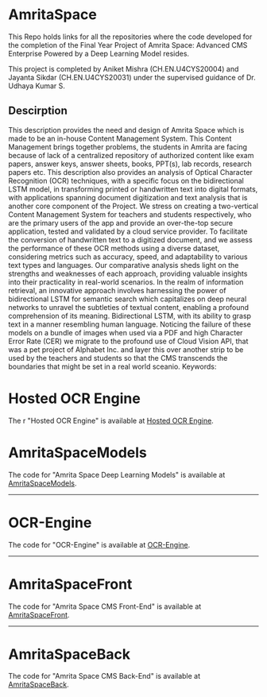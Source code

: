 # AmritaSpace

This Repo holds links for all the repositories where the code developed for the completion of the Final Year Project of Amrita Space: Advanced CMS Enterprise Powered by a Deep Learning Model resides.

This project is completed by Aniket Mishra (CH.EN.U4CYS20004) and Jayanta Sikdar (CH.EN.U4CYS20031) under the supervised guidance of Dr. Udhaya Kumar S.

## Descirption

This description provides the need
and design of Amrita Space which is made to be an in-house Content Management System. This
Content Management brings together problems, the students in Amrita are facing because of lack
of a centralized repository of authorized content like exam papers, answer keys, answer sheets,
books, PPT(s), lab records, research papers etc. This description also provides an analysis of Optical
Character Recognition (OCR) techniques, with a specific focus on the bidirectional LSTM model,
in transforming printed or handwritten text into digital formats, with applications spanning
document digitization and text analysis that is another core component of the Project.
We stress on creating a two-vertical Content Management System for teachers and students
respectively, who are the primary users of the app and provide an over-the-top secure application,
tested and validated by a cloud service provider. To facilitate the conversion of handwritten text
to a digitized document, and we assess the performance of these OCR methods using a diverse
dataset, considering metrics such as accuracy, speed, and adaptability to various text types and
languages. Our comparative analysis sheds light on the strengths and weaknesses of each
approach, providing valuable insights into their practicality in real-world scenarios.
In the realm of information retrieval, an innovative approach involves harnessing the power of
bidirectional LSTM for semantic search which capitalizes on deep neural networks to unravel the
subtleties of textual content, enabling a profound comprehension of its meaning. Bidirectional
LSTM, with its ability to grasp text in a manner resembling human language. Noticing the failure
of these models on a bundle of images when used via a PDF and high Character Error Rate (CER)
we migrate to the profound use of Cloud Vision API, that was a pet project of Alphabet Inc. and
layer this over another strip to be used by the teachers and students so that the CMS transcends
the boundaries that might be set in a real world sceanio.
Keywords:

# Hosted OCR Engine

The r "Hosted OCR Engine" is available at [Hosted OCR Engine](https://amritaspace-ocrengine.onrender.com/).


# AmritaSpaceModels

The code for "Amrita Space Deep Learning Models" is available at [AmritaSpaceModels](https://github.com/AnIkeT126/AmritaSpaceModels).

---

# OCR-Engine

The code for "OCR-Engine" is available at [OCR-Engine](https://github.com/AnIkeT126/OCR-Engine).

---


# AmritaSpaceFront

The code for "Amrita Space CMS Front-End" is available at [AmritaSpaceFront](https://github.com/AnIkeT126/AmritaSpaceFront).

---

# AmritaSpaceBack

The code for "Amrita Space CMS Back-End" is available at [AmritaSpaceBack](https://github.com/AnIkeT126/AmritaSpaceBack).
